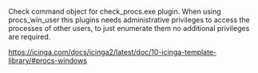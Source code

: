 Check command object for check_procs.exe plugin. When using procs_win_user this plugins needs administrative privileges to access the processes of other users, to just enumerate them no additional privileges are required.

https://icinga.com/docs/icinga2/latest/doc/10-icinga-template-library/#procs-windows